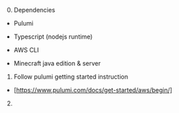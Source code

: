 0. Dependencies

 - Pulumi

 - Typescript (nodejs runtime)

 - AWS CLI

 - Minecraft java edition & server

1. Follow pulumi getting started instruction

 - [https://www.pulumi.com/docs/get-started/aws/begin/]

2. 